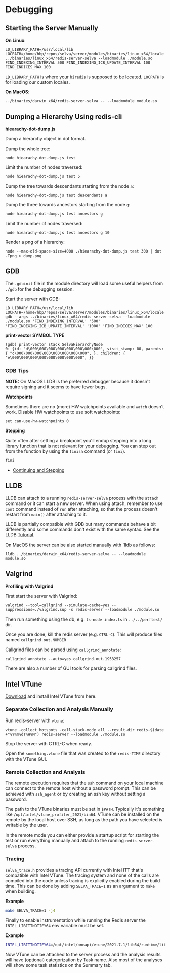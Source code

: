 # Debugging

## Starting the Server Manually

**On Linux**:

```
LD_LIBRARY_PATH=/usr/local/lib LOCPATH=/home/hbp/repos/selva/server/modules/binaries/linux_x64/locale ../binaries/linux_x64/redis-server-selva --loadmodule ./module.so FIND_INDEXING_INTERVAL 500 FIND_INDEXING_ICB_UPDATE_INTERVAL 100 FIND_INDICES_MAX 100
```

`LD_LIBRARY_PATH` is where your `hiredis` is supposed to be located.
`LOCPATH` is for loading our custom locales.

**On MacOS**:

```
../binaries/darwin_x64/redis-server-selva -- --loadmodule module.so
```

## Dumping a Hierarchy Using redis-cli

**hiearachy-dot-dump.js**

Dump a hierarchy object in dot format.

Dump the whole tree:

```
node hiearachy-dot-dump.js test
```

Limit the number of nodes traversed:

```
node hiearachy-dot-dump.js test 5
```

Dump the tree towards descendants starting from the node `a`:

```
node hiearachy-dot-dump.js test descendants a
```

Dump the three towards ancestors starting from the node `g`:

```
node hiearachy-dot-dump.js test ancestors g
```

Limit the number of nodes traversed:

```
node hiearachy-dot-dump.js test ancestors g 10
```

Render a png of a hierarchy:

```
node --max-old-space-size=4000 ./hiearachy-dot-dump.js test 300 | dot -Tpng > dump.png
```

## GDB

The `.gdbinit` file in the module directory will load some useful helpers from
`./gdb` for the debugging session.

Start the server with GDB:

```
LD_LIBRARY_PATH=/usr/local/lib LOCPATH=/home/hbp/repos/selva/server/modules/binaries/linux_x64/locale gdb --args ../binaries/linux_x64/redis-server-selva --loadmodule ./module.so 'FIND_INDEXING_INTERVAL' '500' 'FIND_INDEXING_ICB_UPDATE_INTERVAL' '1000' 'FIND_INDICES_MAX' 100
```

**print-vector SYMBOL TYPE**

```gdb
(gdb) print-vector stack SelvaHierarchyNode
0: {id: "d\000\000\000\000\000\000\000\000", visit_stamp: 00, parents: { "c\000\000\000\000\000\000\000\000", }, children: { "e\000\000\000\000\000\000\000\000", }}
```

### GDB Tips

**NOTE:** On MacOS LLDB is the preferred debugger because it doesn't require
signing and it seems to have fewer bugs.

**Watchpoints**

Sometimes there are no (more) HW watchpoints available and `watch` doesn't work.
Disable HW watchpoints to use soft watchpoints:

```gdb
set can-use-hw-watchpoints 0
```

**Stepping**

Quite often after setting a breakpoint you'll endup stepping into a long library
function that is not relevant for your debugging. You can step out from the
function by using the `finish` command (or `fini`).

```gdb
fini
```

- [Continuing and Stepping](https://sourceware.org/gdb/current/onlinedocs/gdb/Continuing-and-Stepping.html#Continuing-and-Stepping)

## LLDB

LLDB can attach to a running `redis-server-selva` process with the `attach`
command or it can start a new server. When using attach, remember to use
`cont` command instead of `run` after attaching, so that the process doesn't
restart from `main()` after attaching to it.

LLDB is partially compatible with GDB but many commands behave a bit differently
and some commands don't exist with the same syntax.
See the LLDB [Tutorial](https://lldb.llvm.org/use/tutorial.html).

On MacOS the server can be also started manually with `lldb as follows:

```
lldb ../binaries/darwin_x64/redis-server-selva -- --loadmodule module.so
```

## Valgrind

**Profiling with Valgrind**

First start the server with Valgrind:

```
valgrind --tool=callgrind --simulate-cache=yes --suppressions=./valgrind.sup -s redis-server --loadmodule ./module.so
```

Then run something using the db, e.g. `ts-node index.ts` in `../../perftest/` dir.

Once you are done, kill the redis server (e.g. `CTRL-C`).
This will produce files named `callgrind.out.NUMBER`

Callgrind files can be parsed using `callgrind_annotate`:

```
callgrind_annotate --auto=yes callgrind.out.1953257
```

There are also a number of GUI tools for parsing callgrind files.

## Intel VTune

[Download](https://software.intel.com/content/www/us/en/develop/tools/oneapi/components/vtune-profiler/download.html)
and install Intel VTune from here.

### Separate Collection and Analysis Manually

Run redis-server with `vtune`:

```
vtune -collect hotspots -call-stack-mode all --result-dir redis-$(date +"%Y%m%dT%H%M") redis-server --loadmodule ./module.so
```

Stop the server with CTRL-C when ready.

Open the `something.vtune` file that was created to the `redis-TIME` directory
with the VTune GUI.

### Remote Collection and Analysis

The remote execution requires that the `ssh` command on your local machine can
connect to the remote host without a password prompt. This can be achieved with
`ssh_agent` or by creating an ssh key without setting a password.

The path to the VTune binaries must be set in `$PATH`. Typically it's something
like `/opt/intel/vtune_profiler_2021/bin64`. VTune can be installed on the
remote by the local host over SSH, as long as the path you have selected is
writable by the user.

In the remote mode you can either provide a startup script for starting the test
or run everything manually and attach to the running `redis-server-selva`
process.

### Tracing

`selva_trace.h` provides a tracing API currently with Intel ITT that's
compatible with Intel VTune. The tracing system and none of the calls are
compiled into the code unless tracing is explicitly enabled during the build
time. This can be done by adding `SELVA_TRACE=1` as an argument to `make` when
building.

**Example**

```sh
make SELVA_TRACE=1 -j4
```

Finally to enable instrumentation while running the Redis server the
`INTEL_LIBITTNOTIFY64` env variable must be set.

**Example**

```sh
INTEL_LIBITTNOTIFY64=/opt/intel/oneapi/vtune/2021.7.1/lib64/runtime/libittnotify_collector.so yarn test test/perf/compression.ts
```

Now VTune can be attached to the server process and the analysis results will
have (optional) categorization by Task name. Also most of the analyses will show
some task statistics on the Summary tab.
